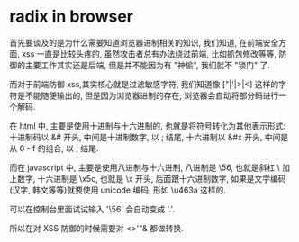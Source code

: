 # radix in browser

首先要谈及的是为什么需要知道浏览器进制相关的知识, 我们知道, 在前端安全方面, xss 一直是比较头疼的, 虽然攻击者总有办法绕过前端, 比如抓包修改等等, 防御的主要工作其实还是后端, 但是并不能因为有 "神偷", 我们就不 "锁门" 了.

而对于前端防御 xss,其实核心就是过滤敏感字符, 我们知道像 ["|'|>|<] 这样的字符是不能随便输出的, 但是因为浏览器进制的存在, 浏览器会自动将部分码进行一个解码.

在 html 中, 主要是使用十进制与十六进制的, 也就是将符号转化为其他表示形式: 十进制码以 &# 开头, 中间是十进制数字, 以 ; 结尾, 十六进制以 &#x 开头, 中间是从 0 - f 的组合, 以 ; 结尾.

而在 javascript 中, 主要是使用八进制与十六进制, 八进制是 \56, 也就是斜杠 \ 加上数字, 十六进制是 \x5c, 也就是 \x 开头, 后面跟十六进制数字, 如果是文字编码(汉字, 韩文等等)就要使用 unicode 编码, 形如 \u463a 这样的.

可以在控制台里面试试输入 '\56' 会自动变成 '.'.

所以在对 XSS 防御的时候需要对 <>'"& 都做转换.



